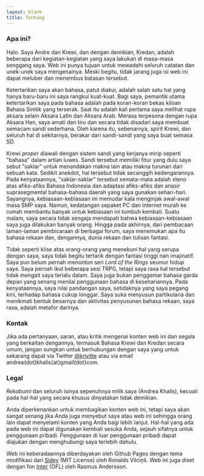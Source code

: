 ```yaml
---
layout: blank
title: Tentang
---
```


### Apa ini?
Halo. Saya Andre dan Krewi, dan dengan demikian, Kredan, adalah beberapa dari kegiatan-kegiatan yang saya lakukan di masa-masa senggang saya. Web ini punya tujuan untuk mewadahi seluruh catatan dan unek-unek saya mengenainya. Meski begitu, tidak jarang juga isi web ini dapat meluber dan menembus batasan tersebut.

Ketertarikan saya akan bahasa, patut diakui, adalah salah satu hal yang hanya baru-baru ini saya rangkul kuat-kuat. Bagi saya, pemantik utama ketertarikan saya pada bahasa adalah pada koran-koran bekas kiloan Bahasa Sinitik yang terserak. Saat itu adalah kali pertama saya melihat rupa aksara selain Aksara Latin dan Aksara Arab. Merasa terpesona dengan rupa Aksara Han, saya amati dan tiru dan secara tidak disadari saya membuat semacam sandi sederhana. Oleh karena itu, sebenarnya, spirit Krewi, dan seluruh hal di sekitarnya, berakar dari sandi-sandi yang saya buat semasa SD. 

Krewi *proper* diawali dengan sistem sandi yang kerjanya mirip seperti "bahasa" dalam artian luwes. Sandi tersebut memiliki fitur yang dulu saya sebut "saklar" untuk menandakan makna lain atau makna turunan dari sebuah kata. Sedikit anekdot, hal tersebut tidak secanggih kedengarannya. Pada kenyataannya, "saklar-saklar" tersebut semata-mata adalah steno atas afiks-afiks Bahasa Indonesia dan adaptasi afiks-afiks dan anasir suprasegmental bahasa-bahasa daerah yang saya gunakan sehari-hari. Sayangnya, kebiasaan-kebiasaan ini memudar kala menginjak awal-awal masa SMP saya. Namun, kedatangan sepaket PC dan internet murah ke rumah membantu banyak untuk kebiasaan ini tumbuh kembali. Suatu malam, saya secara tidak sengaja mendapati bahwa kebiasaan-kebiasaan saya juga dilakukan banyak orang. Hingga pada akhirnya, dari pembacaan laman-laman pembicaraan di berbagai forum, saya menemukan apa itu bahasa rekaan dan, dengannya, dunia rekaan dan tulisan fantasi.

Tidak seperti klise atas orang-orang yang menekuni hal yang serupa dengan saya, saya tidak begitu tertarik dengan fantasi tinggi nan imajinatif. Saya pun belum pernah menonton seri *Lord of the Rings* seumur hidup saya. Saya pernah ikut beberapa sesi TRPG, tetapi saya rasa hal tersebut tidak mengait saya terlalu dalam. Saya juga bukan penggemar bahasa garda depan yang senang menilai penggunaan bahasa di kesehariannya. Pada kenyataannya, saya nilai pandangan saya, setidaknya yang saya pegang kini, terhadap bahasa cukup longgar. Saya suka menyusun partikularia dan menikmati bentuk besarnya dan aktivitas penyusunan bahasa rekaan, saya rasa, adalah metafor darinya.

### Kontak

Jika ada pertanyaan, saran, atau kritik mengenai konten web ini dan segala yang berkaitan dengannya, termasuk Bahasa Krewi dan Kredan secara umum, jangan sungkan untuk berhubungan dengan saya yang untuk sekarang dapat via Twitter [@krivitte](https://twitter.com/krivitte) atau via email andrea{dot}khalis{at}gmail{dot}com.

### Legal
*Rekabumi* dan seluruh isinya sepenuhnya milik saya (Andrea Khalis), kecuali pada hal-hal yang secara khusus dinyatakan tidak demikian.

Anda diperkenankan untuk membagikan konten web ini, tetapi saya akan sangat senang jika Anda juga menyebut saya atau web ini sehingga orang lain dapat menyelami konten yang Anda bagi lebih lanjut. Hal-hal yang ada pada web ini dapat digunakan kembali sesuka Anda, sejauh sifatnya untuk penggunaan pribadi. Penggunaan di luar penggunaan pribadi dapat diajukan dengan menghubungi saya terlebih dahulu.

Web ini keberadaannya diberdayakan oleh Github Pages dengan tema modifikasi dari [Sidey](https://github.com/ronv/sidey) (MIT License) oleh Ronalds Vilciņš. Web ini juga diset dengan fon [Inter](https://rsms.me/inter/) (OFL) oleh Rasmus Andersson.
